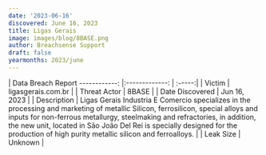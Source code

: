 ```yaml
---
date: '2023-06-16'
discovered: June 16, 2023
title: Ligas Gerais
image: images/blog/8BASE.png
author: Breachsense Support
draft: false
yearmonths: 2023/june
---
```



| Data Breach Report
------------:     |:-------------:    | :-----:|
| Victim      | ligasgerais.com.br      | 
| Threat Actor      | 8BASE      | 
| Date Discovered      | Jun 16, 2023      | 
| Description      | Ligas Gerais Industria E Comercio specializes in the processing and marketing of metallic Silicon, ferrosilicon, special alloys and inputs for non-ferrous metallurgy, steelmaking and refractories, in addition, the new unit, located in São João Del Rei is specially designed for the production of high purity metallic silicon and ferroalloys.      | 
| Leak Size      | Unknown      | 

